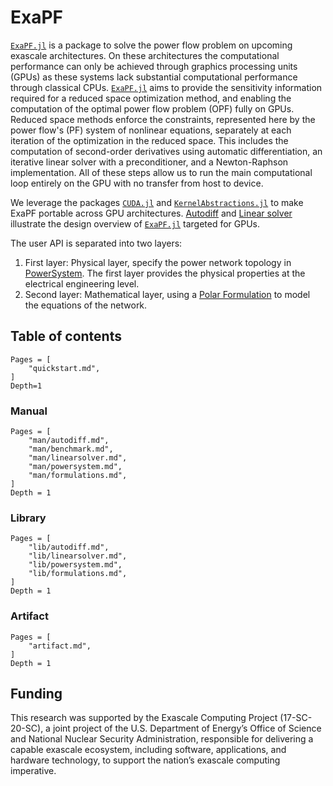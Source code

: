 # ExaPF

[`ExaPF.jl`](https://github.com/exanauts/ExaPF.jl) is a
package to solve the power flow problem on upcoming exascale architectures.
On these architectures the computational performance can only be achieved through graphics processing units (GPUs) as these systems lack substantial computational performance through classical CPUs.
[`ExaPF.jl`](https://github.com/exanauts/ExaPF.jl) aims to
provide the sensitivity information required for a reduced space optimization
method, and enabling the computation of the optimal power flow problem (OPF)
fully on GPUs. Reduced space methods enforce the constraints, represented here by
the power flow's (PF) system of nonlinear equations, separately at each
iteration of the optimization in the reduced space.
This includes the computation of second-order derivatives using automatic
differentiation, an iterative linear solver with a preconditioner, and a
Newton-Raphson implementation. All of these steps allow us to run the main
computational loop entirely on the GPU with no transfer from host to device.

We leverage the packages [`CUDA.jl`](https://github.com/JuliaGPU/CUDA.jl) and [`KernelAbstractions.jl`](https://github.com/JuliaGPU/KernelAbstractions.jl) to make ExaPF portable across GPU architectures.
[Autodiff](man/autodiff.md) and [Linear solver](man/linearsolver.md) illustrate
the design overview of [`ExaPF.jl`](https://github.com/exanauts/ExaPF.jl) targeted for GPUs.

The user API is separated into two layers:

1. First layer: Physical layer, specify the power network topology in [PowerSystem](man/powersystem.md). The first layer provides the physical properties at the electrical engineering level.
2. Second layer: Mathematical layer, using a [Polar Formulation](lib/formulations.md) to model the equations of the network.


## Table of contents

```@contents
Pages = [
    "quickstart.md",
]
Depth=1
```

### Manual

```@contents
Pages = [
    "man/autodiff.md",
    "man/benchmark.md",
    "man/linearsolver.md",
    "man/powersystem.md",
    "man/formulations.md",
]
Depth = 1
```

### Library

```@contents
Pages = [
    "lib/autodiff.md",
    "lib/linearsolver.md",
    "lib/powersystem.md",
    "lib/formulations.md",
]
Depth = 1
```

### Artifact
```@contents
Pages = [
    "artifact.md",
]
Depth = 1
```


## Funding

This research was supported by the Exascale Computing Project (17-SC-20-SC), a joint project of the U.S. Department of Energy’s Office of Science and National Nuclear Security Administration, responsible for delivering a capable exascale ecosystem, including software, applications, and hardware technology, to support the nation’s exascale computing imperative.
